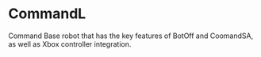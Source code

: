 # CommandL
Command Base robot that has the key features of BotOff and CoomandSA, as well as Xbox controller integration. 
